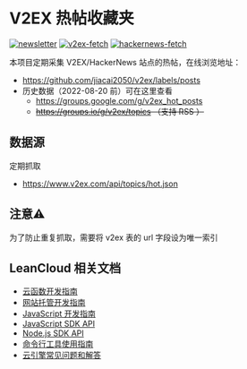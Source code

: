 # V2EX 热帖收藏夹

[![newsletter](https://github.com/jiacai2050/v2ex/workflows/newsletter/badge.svg)](https://github.com/jiacai2050/v2ex/actions?query=workflow%3Anewsletter) [![v2ex-fetch](https://github.com/jiacai2050/v2ex/workflows/v2ex-fetch/badge.svg)](https://github.com/jiacai2050/v2ex/actions?query=workflow%3Av2ex-fetch)
[![hackernews-fetch](https://github.com/jiacai2050/v2ex/workflows/hackernews-fetch/badge.svg)](https://github.com/jiacai2050/v2ex/actions?query=workflow%3Ahackernews-fetch)

本项目定期采集 V2EX/HackerNews 站点的热帖，在线浏览地址：

- https://github.com/jiacai2050/v2ex/labels/posts
- 历史数据（2022-08-20 前）可在这里查看
  - https://groups.google.com/g/v2ex_hot_posts
  - <del>https://groups.io/g/v2ex/topics （支持 RSS ）</del>

## 数据源

定期抓取
- https://www.v2ex.com/api/topics/hot.json

## 注意⚠️

为了防止重复抓取，需要将 v2ex 表的 url 字段设为唯一索引

## LeanCloud 相关文档

* [云函数开发指南](https://leancloud.cn/docs/leanengine_cloudfunction_guide-node.html)
* [网站托管开发指南](https://leancloud.cn/docs/leanengine_webhosting_guide-node.html)
* [JavaScript 开发指南](https://leancloud.cn/docs/leanstorage_guide-js.html)
* [JavaScript SDK API](https://leancloud.github.io/javascript-sdk/docs/)
* [Node.js SDK API](https://github.com/leancloud/leanengine-node-sdk/blob/master/API.md)
* [命令行工具使用指南](https://leancloud.cn/docs/leanengine_cli.html)
* [云引擎常见问题和解答](https://leancloud.cn/docs/leanengine_faq.html)
